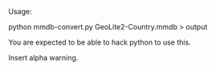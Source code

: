 
Usage:

   python mmdb-convert.py GeoLite2-Country.mmdb > output

You are expected to be able to hack python to use this.


Insert alpha warning.